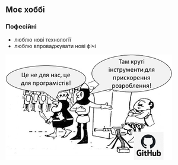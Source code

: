 ## Моє хоббі

### Пофесійні 

*   люблю нові технології
*   люблю впроваджувати нові фічі

![](Рисунок1.png)

